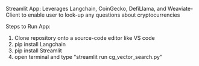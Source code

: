 Streamlit App: Leverages Langchain, CoinGecko, DefiLlama, and Weaviate-Client to enable user to look-up any questions about cryptocurrencies

Steps to Run App:
1) Clone repository onto a source-code editor like VS code
2) pip install Langchain
3) pip install Streamlit
4) open terminal and type "streamlit run cg_vector_search.py"
